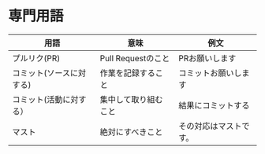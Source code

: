 # 専門用語

用語|意味|例文
---|---|---
プルリク(PR)|Pull Requestのこと|PRお願いします
コミット(ソースに対する)|作業を記録すること|コミットお願いします
コミット(活動に対する）|集中して取り組むこと|結果にコミットする
マスト|絶対にすべきこと|その対応はマストです。